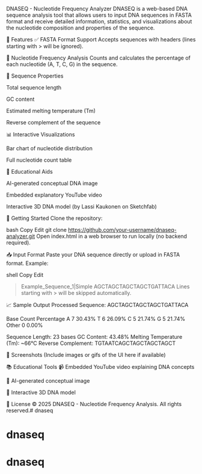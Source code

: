 DNASEQ - Nucleotide Frequency Analyzer
DNASEQ is a web-based DNA sequence analysis tool that allows users to input DNA sequences in FASTA format and receive detailed information, statistics, and visualizations about the nucleotide composition and properties of the sequence.

🌟 Features
✅ FASTA Format Support
Accepts sequences with headers (lines starting with > will be ignored).

🔬 Nucleotide Frequency Analysis
Counts and calculates the percentage of each nucleotide (A, T, C, G) in the sequence.

🧬 Sequence Properties

Total sequence length

GC content

Estimated melting temperature (Tm)

Reverse complement of the sequence

📊 Interactive Visualizations

Bar chart of nucleotide distribution

Full nucleotide count table

🧠 Educational Aids

AI-generated conceptual DNA image

Embedded explanatory YouTube video

Interactive 3D DNA model (by Lassi Kaukonen on Sketchfab)

🚀 Getting Started
Clone the repository:

bash
Copy
Edit
git clone https://github.com/your-username/dnaseq-analyzer.git
Open index.html in a web browser to run locally (no backend required).

📥 Input Format
Paste your DNA sequence directly or upload in FASTA format.
Example:

shell
Copy
Edit
>Example_Sequence_1|Simple
AGCTAGCTAGCTAGCTGATTACA
Lines starting with > will be skipped automatically.

📈 Sample Output
Processed Sequence: AGCTAGCTAGCTAGCTGATTACA

Base	Count	Percentage
A	7	30.43%
T	6	26.09%
C	5	21.74%
G	5	21.74%
Other	0	0.00%

Sequence Length: 23 bases
GC Content: 43.48%
Melting Temperature (Tm): ~66°C
Reverse Complement: TGTAATCAGCTAGCTAGCTAGCT

📸 Screenshots
(Include images or gifs of the UI here if available)

📚 Educational Tools
📹 Embedded YouTube video explaining DNA concepts

🧬 AI-generated conceptual image

🧪 Interactive 3D DNA model

📄 License
© 2025 DNASEQ - Nucleotide Frequency Analysis. All rights reserved.# dnaseq
# dnaseq
# dnaseq
